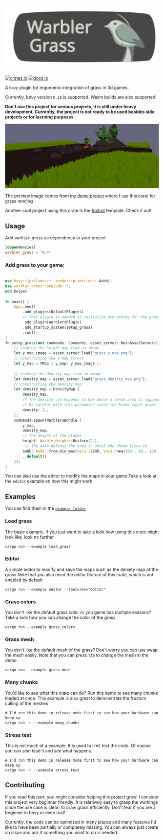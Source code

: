 # <img src="branding/warbler_display.svg" width="500">
[![crates.io](https://img.shields.io/badge/crates.io-v0.4-orange)](https://crates.io/crates/warbler_grass)
[![docs.io](https://img.shields.io/badge/docs-v0.4-green)](https://docs.rs/warbler_grass/0.4/warbler_grass/)

A `bevy` plugin for ergonomic integration of grass in 3d games.

Currently, bevy version `0.10` is supported.
Wasm builds are also supported!

**Don't use this project for serious projects, it is still under heavy development. 
Currently, the project is not ready to be used besides side projects or for learning purposes**

<img src="images/preview.png" width="700">

The preview image comes from [my demo project](https://github.com/EmiOnGit/birdylook) where I use this crate for grass rending

Another cool project using this crate is the [foxtrot](https://github.com/janhohenheim/foxtrot) template. Check it out!
## Usage
Add `warbler_grass` as dependency to your project
```toml
[dependencies]
warbler_grass = "0.4"
```
### Add grass to your game:
```rust

use bevy::{prelude::*, render::primitives::Aabb};
use warbler_grass::prelude::*;
mod helper;

fn main() {
    App::new()
        .add_plugins(DefaultPlugins)
        // This plugin is needed to initialize everything for the grass render pipeline
        .add_plugin(WarblersPlugin)
        .add_startup_system(setup_grass)
        .run();
}
fn setup_grass(mut commands: Commands, asset_server: Res<AssetServer>) {
    // Loading the height map from an image
    let y_map_image = asset_server.load("grass_y_map.png");
    // Constructing the y map struct
    let y_map = YMap { y_map: y_map_image };

    // Loading the density map from an image
    let density_map = asset_server.load("grass_density_map.png");
    // Constructing the density map
    let density_map = DensityMap {
        density_map,
        // The density corresponds to how dense a dense area is supposed to be.
        // Be careful with this parameter since the blade count grows fast. 
        density: 2.,
    };
    commands.spawn(WarblersBundle {
        y_map,
        density_map,
        // The height of the blades
        height: WarblerHeight::Uniform(2.),
         // The aabb defines the area in which the chunk lives in
        aabb: Aabb::from_min_max(Vec3::ZERO, Vec3::new(100., 10., 100.)),
        ..default()
    });
}

```
You can also use the editor to modify the maps in your game
Take a look at the `editor` example on how this might work

## Examples
You can find them in the [`example folder`](https://github.com/EmiOnGit/warbler_grass/tree/master/examples)


### Load grass
The basic example. If you just want to take a look how using this crate might look like, look no further
```shell
cargo run --example load_grass
```
### Editor
A simple editor to modify and save the maps such as the density map of the grass
Note that you also need the editor feature of this crate, which is not enabled by default
```shell
cargo run --example editor --features="editor"
```
### Grass colors
You don't like the default grass color or you game has multiple seasons? 
Take a look how you can change the color of the grass
```shell
cargo run --example grass_colors
```

### Grass mesh
You don't like the default mesh of the grass? Don't worry you can use swap the mesh easily.
Note that you can press `TAB` to change the mesh in the demo
```shell
cargo run --example grass_mesh
```
### Many chunks
You'd like to see what this crate can do? Run this demo to see many chunks loaded at once.
This example is also great to demonstrate the frustum culling of the meshes
```shell
# I'd run this demo in release mode first to see how your hardware can keep up
cargo run -r --example many_chunks
```
### Stress test
This is not much of a example. It is used to limit test the crate.
Of course you can also load it and see what happens.
```shell
# I'd run this demo in release mode first to see how your hardware can keep up
cargo run -r --example stress_test
```

## Contributing
If you read this part, you might consider helping this project grow.
I consider this project very beginner friendly. 
It is relatively easy to grasp the workings since the use case is clear; to draw grass efficiently.
Don't fear if you are a beginner in bevy or even rust!

Currently, the code can be optimized in many places and many features I'd like to have been partially or completely missing.
You can always just create an issue and ask if something you want to do is needed.
